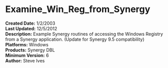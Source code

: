 # Examine_Win_Reg_from_Synergy<br />
**Created Date:** 1/2/2003<br />
**Last Updated:** 12/5/2012<br />
**Description:** Example Synergy routines of accessing the Windows Registry from a Synergy application. (Update for Synergy 9.5 compatibility)<br />
**Platforms:** Windows<br />
**Products:** Synergy DBL<br />
**Minimum Version:** 6<br />
**Author:** Steve Ives
